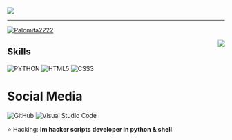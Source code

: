 <img src="https://readme-typing-svg.herokuapp.com?font=Architects+Daughter&color=43aeb8&size=40&lines=Hey!+Im+Palomita2222">

---

[![Palomita2222](https://github-readme-stats.vercel.app/api/top-langs/?username=Palomita2222&hide=html&layout=compact&theme=dark)](https://github.com/Palomita2222/)

<img src="https://i.shipit.today" align="right">

## Skills

![PYTHON](https://img.shields.io/badge/Python-3776AB?style=for-the-badge&logo=python&logoColor=white)
![HTML5](https://img.shields.io/badge/HTML-239120?style=for-the-badge&logo=html5&logoColor=white)
![CSS3](https://img.shields.io/badge/CSS-239120?&style=for-the-badge&logo=css3&logoColor=white)

# Social Media

![GitHub](https://img.shields.io/badge/-GitHub-333333?style=flat&logo=github)
![Visual Studio Code](https://img.shields.io/badge/-Visual%20Studio%20Code-333333?style=flat&logo=visual-studio-code&logoColor=007ACC)

<p align="left">
  ⭐ Hacking: <strong> Im hacker scripts developer in python & shell </strong>
</p>
